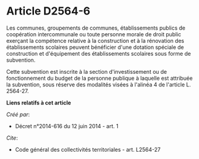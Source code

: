 # Article D2564-6

Les communes, groupements de communes, établissements publics de coopération intercommunale ou toute personne morale de droit
public exerçant la compétence relative à la construction et à la rénovation des établissements scolaires peuvent bénéficier
d'une dotation spéciale de construction et d'équipement des établissements scolaires sous forme de subvention. 

Cette subvention est inscrite à la section d'investissement ou de fonctionnement du budget de la personne publique à laquelle
est attribuée la subvention, sous réserve des modalités visées à l'alinéa 4 de l'article L. 2564-27.

**Liens relatifs à cet article**

_Créé par_:

  - Décret n°2014-616 du 12 juin 2014 - art. 1

_Cite_:

  - Code général des collectivités territoriales - art. L2564-27
